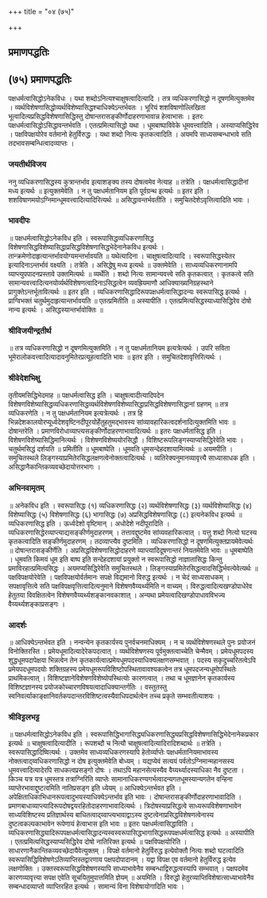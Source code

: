+++
title = "०४ (७५)"

+++


## प्रमाणपद्धतिः

## (७५) **प्रमाणपद्धतिः**

पक्षधर्मत्वासिद्धोऽनेकविधः । यथा शब्दोऽनित्यश्चाक्षुषत्वादित्यादि । तत्र व्यधिकरणासिद्धो न दूषणमित्युक्तमेव । व्यर्थविशेषणासिद्धोव्यर्थविशेष्यासिद्धश्चाधिक्येऽन्तर्भवतः । भूरियं शशविषाणोल्लिखिता भूत्वादित्यप्रसिद्धविशेषणासिद्धिस्तु दोषान्तरासङ्कीर्णोदाहरणाभावान्न हेत्वाभासः । इतरः पक्षधर्मत्वासिद्धोऽसिद्धावन्तर्भवति । एतत्प्रमित्यासिद्धो यथा । धूमबाष्पाविवेके धूमवत्त्वादिति । अस्याप्यसिद्धिरेव । पक्षविपक्षयोरेव वर्तमानो हेतुर्विरुद्धः । यथा शब्दो नित्यः कृतकत्वादिति । अयमपि साध्यसम्बन्धाभावे सति तदभावसम्बन्धित्वादव्याप्तः ।

### **जयतीर्थविजय**

ननु व्यधिकरणासिद्धस्य कुत्रान्तर्भाव इत्याशङ्क्य तस्य दोषत्वमेव नेत्याह ॥ तत्रेति । पक्षधर्मत्वासिद्धादीनां मध्य इत्यर्थः ॥ इत्युक्तमेवेति । न तु पक्षधर्मतानियम इति पूर्वग्रन्थ इत्यर्थः ॥ इतर इति । शशविषाणमयोऽग्निमान्धूमवत्त्वादित्यादिरित्यर्थः ॥ असिद्धावन्तर्भवतीति । समुचितदेशेऽवृत्तित्वादिति भावः ।

### **भावदीपः**

॥ पक्षधर्मत्वासिद्धोऽनेकविध इति । स्वरूपासिद्धव्यधिकरणासिद्ध विशेषणासिद्धविशेष्यासिद्धाप्रसिद्धविशेषणासिद्धभेदेनानेकविध इत्यर्थः । तान्क्रमेणोदाहृत्यान्तर्भावयोग्यमन्तर्भावयति ॥ यथेत्यादिना । चाक्षुषत्वादित्यादि । स्वरूपासिद्धस्येतर इत्यादिनाऽन्तर्भावं वक्ष्यति । तत्रेति । असिद्धेषु मध्य इत्यर्थः ॥ उक्तमेवेति । साध्यव्यधिकरणानामपि व्याप्त्युपपादनप्रस्तावे उक्तमित्यर्थः ॥ व्यर्थेति । शब्दो नित्यः सामान्यवत्त्वे सति कृतकत्वात् । कृतकत्वे सति सामान्यवत्त्वादित्यनयोर्व्यर्थविशेषणत्वादिनाऽसिद्धत्वेन व्यवह्रियमाणौ आधिक्याख्यनिग्रहस्थाने प्रागुक्तेऽन्तर्भूतावित्यर्थः ॥ इतर इति । व्यधिकरणासिद्धादिरूपपक्षधर्मत्वासिद्धादन्यः स्वरूपासिद्ध इत्यर्थः । प्राग्विभक्तं चतुर्थमुदाहृत्यान्तर्भावयति ॥ एतत्प्रमितीति ॥ अस्यापीति । एतत्प्रमित्यसिद्धस्याध्यासिद्धिरेव दोषो नान्य इत्यर्थः । असिद्धस्यान्तर्भावोक्तिः ॥

### **श्रीविजयीन्द्रतीर्थ**

॥ तत्र व्यधिकरणासिद्धो न दूषणमित्युक्तमिति । न तु पक्षधर्मतानियम इत्यत्रेत्यर्थः । उपरि सविता भूमेरालोकवत्त्वादित्यादावनुमितेरप्रत्यूहत्वादिति भावः ॥ इतर इति । समुचितदेशावृत्तिरित्यर्थः ।

### **श्रीवेदेशभिक्षु**

तृतीयमसिद्धिभेदमाह ॥ पक्षधर्मत्वासिद्ध इति । चाक्षुषत्वादीत्यादिपदेन विशेषणविशेष्यासिद्धव्यधिकरणासिद्धव्यर्थविशेषणविशेष्यासिद्धाप्रसिद्धविशेषणासिद्धानां ग्रहणम् ॥ तत्र व्यधिकरणेति । न तु पक्षधर्मतानियम इत्यत्रेत्यर्थः । तत्र हि भिन्नदेशकालयोरप्यूर्ध्वदेशवृष्टिनदीपूरयोर्हेतुहतुमद्भावस्य सांव्यावहारिकत्वदर्शनादित्युक्तमिति भावः ॥ दोषान्तरेति । प्रमाणविरोधाव्याप्त्यसङ्कीर्णोदाहरणाभावादित्यर्थः ॥ इतरः पक्षधर्मतासिद्ध इति । विशेषणविशेष्यासिद्धिमानित्यर्थः । विशेषणविशेष्ययोरसिद्धौ । विशिष्टरूपलिङ्गस्याप्यसिद्धिरेवेति भावः । चतुर्थमसिद्धं दर्शयति ॥ प्रमितीति ॥ धूमबाष्पेति । धूमवति धूमसन्देहदशायामित्यर्थः ॥ अयमपीति । समुचितस्थले लिङ्गस्याप्रमितेरसिद्धलक्षणत्वेनोक्तत्वादित्यर्थः । व्यतिरेक्यनुमानव्यावृत्त्यै साध्यासाधक इति । असिद्धानैकान्तिकव्यवच्छेदायोत्तरभागः ।

### **अभिनवामृतम्**

॥ अनेकविध इति । स्वरूपासिद्धः (१) व्यधिकरणासिद्धः (२) व्यर्थविशेषणासिद्धः (३) व्यर्थविशेष्यासिद्धः (४) विशेष्यासिद्धः (५) विशेषणासिद्धः (६) भागासिद्धः (७) अप्रसिद्धविशेषणासिद्धः (८) इत्यनेकविध इत्यर्थः ॥ व्यधिकरणासिद्ध इति । ऊर्ध्वदेशो वृष्टिमान् । अधोदेशे नदीपूरादिति । व्यधिकरणासिद्धेरव्याप्त्याद्यसङ्कीर्णमुदाहरणम् । तत्तावद्दुष्टमेव सांव्यवहारिकत्वात् । यत्तु शब्दो नित्यो घटस्य कृतकत्वादिति सङ्कीर्णमुदाहरणम् । तदव्याप्त्यैव दुष्टमिति । व्यधिकरणासिद्धो न दूषणमित्युक्तप्रायमेवेत्यर्थः ॥ दोषान्तरासङ्कीर्णेति । अप्रसिद्धविशेषणासिद्धोदाहरणे व्याप्त्यादिदूषणान्तरं नियतमेवेति भावः ॥ धूमबाष्पेति । धूमवति किमयं धूम इति बाष्प इति सन्देहदशायां प्रयुक्तो न स्वरूपासिद्धो नाज्ञातासिद्धः किन्तु प्रमाविरहात्प्रमित्यसिद्धः । अयमप्यसिद्धिरेवेति समुचितस्थले । लिङ्गस्याप्रमितेरसिद्धत्वादसिद्धिर्भवत्येवेत्यर्थः ॥ पक्षविपक्षयोरेवेति । पक्षविपक्षयोर्वर्तमानः सपक्षे विद्यमानो विरुद्ध इत्यर्थः । न चेदं साध्यसाधकम् । सपक्षावृत्तित्वे सति पक्षविपक्षवृत्तित्वादित्यनुमाने विशेषणवैय्यर्थ्यमिति न वाच्यम् । विरुद्धत्वादित्यखण्डोपाधेरेव हेतुतया विवक्षितत्वेन विशेषणवैय्यर्थ्यशङ्कानवकाशात् । अन्यथा प्रमेयत्वादिखण्डोपाधावविभज्य वैय्यर्थ्यशङ्काप्रसङ्गः ।

### **आदर्शः**

॥ आधिक्येऽन्तर्भवत इति । नन्वन्येन कृतकार्यस्य पुनर्वचनमाधिक्यम् । न च व्यर्थविशेषणस्थले पुनः प्रयोजनं विनोक्तिरस्ति । प्रमेयधूमादित्यादेरेकपदत्वात् । व्यर्थविशेषणस्य पूर्वमुक्तत्वाच्चेति चेन्मैवम् । प्रमेयधूमपदस्य शुद्धधूमपदापेक्षया भिन्नत्वेन तेन कृतकार्यत्वात्प्रमेयधूमपदस्याधिक्यलक्षणसम्भवात् । पदस्य सकृदुच्चरितत्वेऽपि प्रमेयपदधूमपदयोः शक्तिग्रहस्य प्रमेयधूमरूपविशिष्टोपस्थितावावश्यकत्वेन तत्र धूमपदजन्यधूमोपस्थितेः प्राथमिकत्वात् । विशिष्टज्ञानेविशेषणविशेष्योपस्थित्योः कारणत्वात् । तथा च धूमज्ञानेन कृतकार्यस्य विशिष्टज्ञानस्य प्रयोजकोच्चारणविषयत्वादाधिक्यान्तर्गतिः । वस्तुतस्तु स्वनिवर्त्याकाङ्क्षानिवर्तकपदान्तरविशिष्टत्वस्यैवाधिपदार्थत्वेन तच्च प्रकृते सम्भवतीत्याशयः ।

### **श्रीविट्टलभट्ट**

॥ पक्षधर्मत्वासिद्धोऽनेकविध इति । स्वरूपासिद्धिभागासिद्ध्यधिकरणासिद्ध्यप्रसिद्धविशेषणासिद्धिभेदेनानेकप्रकार इत्यर्थः ॥ चाक्षुषत्वादित्यादीति । रूपशब्दौ च नित्यौ चाक्षुषत्वादित्यादिरादिशब्दार्थः ॥ तत्रेति । स्वरूपासिद्धादिष्वित्यर्थः । उक्तमेव साध्यव्यधिकरणस्यापि हेतोर्व्याप्तेः पक्षधर्मतानियमाभावस्य नोक्तत्वाद्य्वधिकरणासिद्धो न दोष इत्युक्तमेवेति बोध्यम् । यद्यप्येवं सत्ययं पर्वतोऽग्निमान्महानसस्य धूमवत्त्वादित्यादेरपि साधकत्वप्रसङ्गो दोषः । तथाऽपि महानसेत्यस्यैव वैय्यर्थ्यादस्याधिका नैव दुष्टता । किञ्च यत्र यत्र धूमस्तत्र तत्राग्निरिति व्याप्तेः सामानाधिकरण्यगर्भत्वादन्यगतधूमस्यान्यगतेन वन्हिना व्याप्तेरभावाद्दुष्टत्वमिति नातिप्रसङ्ग इति ध्येयम् ॥ आधिक्येऽन्तर्भवत इति । अपेक्षिताधिकाभिधानरूपत्वादुभयस्याधिक्येऽन्तर्भाव इति भावः । दोषान्तरासङ्कीर्णोदाहरणाभावादिति । प्रमाणबाधाव्याप्त्यादिरूपदोषद्वयरहितोदाहरणाभावादित्यर्थः । त्रिदोषस्याप्रसिद्धत्वे साध्यरूपविशेषणाभावेन साध्यविशिष्टस्य प्रतिज्ञार्थस्य बाधितत्वाद्य्वाप्त्यभावाद्वाऽस्य दुष्टत्वेनाप्रसिद्धविशेषणत्वेनास्य दुष्टत्वकल्पकाभावेन रूपेणायं हेत्वाभास इति भावः ॥ इतरः पक्षधर्मत्वासिद्धाविति । व्यधिकरणासिद्ध्यादिरूपपक्षधर्मत्वासिद्धादन्यस्वस्वरूपासिद्धभागासिद्धरूपपक्षधर्मत्वासिद्ध इत्यर्थः ॥ अस्यापीति । एतत्प्रमित्यसिद्धस्याप्यसिद्धिरेव दोषो नातिरिक्त इत्यर्थः ॥ पक्षविपक्षयोरिति । साधारणानैकान्तिकव्यवच्छेदायैवेत्युक्तम् । विपक्षे वर्तमानो हेतुर्विरुद्ध इत्येवोक्तौ नित्यः शब्दो घटत्वादिति स्वरूपासिद्धिविशेषणेऽतिव्याप्तिस्तद्वारणाय पक्षपदोपादानम् । यद्वा विपक्ष एव वर्तमानो हेतुर्विरुद्ध इत्येव लक्षणोक्तिः । उक्तस्वरूपासिद्धविशेषणस्यापि साध्याभावेनैव सम्बन्धाद्विरुद्धत्वस्यापि सम्भवात् । पक्षपदमेव कारणव्यावृत्त्या सपक्ष एवेति सूचयितुमुपात्तमिति ज्ञेयम् ॥ अयमिति । विरुद्धो हेतुरव्याप्तिविशेषात्साध्याभावेनैव सम्बन्धादव्याप्तो व्याप्तिरहित इत्यर्थः । सामान्यं विना विशेषायोगादिति भावः ।

